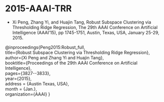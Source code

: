 # 2015-AAAI-TRR
* Xi Peng, Zhang Yi, and Huajin Tang, Robust Subspace Clustering via Thresholding Ridge Regression, The 29th AAAI Conference on Artificial Intelligence (AAAI’15), pp 1745-1751, Austin, Texas, USA, January 25-29, 2015. 

@inproceedings{Peng2015:Robust_full,   
title={Robust Subspace Clustering via Thresholding Ridge Regression},   
author={Xi Peng and Zhang Yi and Huajin Tang},   
booktitle={Proceedings of the 29th AAAI Conference on Artificial Intelligence},   
pages={3827--3833},   
year={2015},   
address = {Austin Texas, USA},  
month = {Jan.},  
organization={AAAI} }
